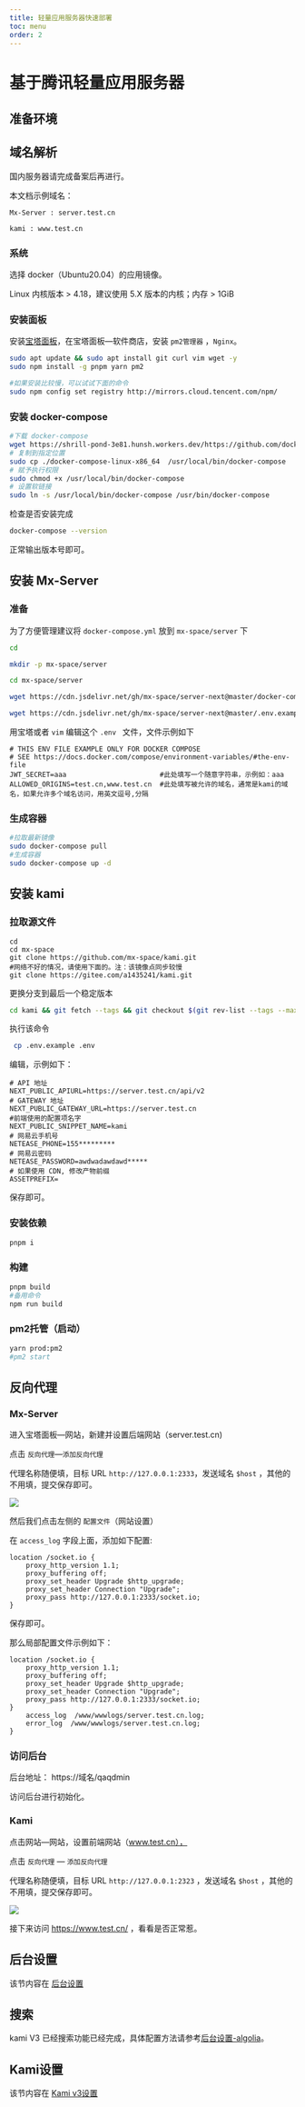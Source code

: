 ```yaml
---
title: 轻量应用服务器快速部署
toc: menu
order: 2
---
```


# 基于腾讯轻量应用服务器

## 准备环境

## 域名解析

国内服务器请完成备案后再进行。

本文档示例域名：

`Mx-Server : server.test.cn`

`kami : www.test.cn`

### 系统

选择 docker（Ubuntu20.04）的应用镜像。

<Alert type="info">

Linux 内核版本 > 4.18，建议使用 5.X 版本的内核；内存 > 1GiB

</Alert>

### 安装面板

安装[宝塔面板](https://www.bt.cn/bbs/thread-19376-1-1.html)，在宝塔面板—软件商店，安装  `pm2管理器` ，`Nginx`。

```bash
sudo apt update && sudo apt install git curl vim wget -y
sudo npm install -g pnpm yarn pm2

#如果安装比较慢，可以试试下面的命令
sudo npm config set registry http://mirrors.cloud.tencent.com/npm/
```



### 安装 docker-compose

```bash
#下载 docker-compose
wget https://shrill-pond-3e81.hunsh.workers.dev/https://github.com/docker/compose/releases/download/v2.2.3/docker-compose-linux-x86_64
# 复制到指定位置
sudo cp ./docker-compose-linux-x86_64  /usr/local/bin/docker-compose
# 赋予执行权限
sudo chmod +x /usr/local/bin/docker-compose
# 设置软链接
sudo ln -s /usr/local/bin/docker-compose /usr/bin/docker-compose
```

检查是否安装完成

```bash
docker-compose --version
```

正常输出版本号即可。

## 安装 Mx-Server

### 准备

为了方便管理建议将 `docker-compose.yml` 放到 `mx-space/server` 下

```bash
cd

mkdir -p mx-space/server

cd mx-space/server

wget https://cdn.jsdelivr.net/gh/mx-space/server-next@master/docker-compose.yml

wget https://cdn.jsdelivr.net/gh/mx-space/server-next@master/.env.example -O .env
```

用宝塔或者 `vim` 编辑这个  `.env ` 文件，文件示例如下

```env
# THIS ENV FILE EXAMPLE ONLY FOR DOCKER COMPOSE
# SEE https://docs.docker.com/compose/environment-variables/#the-env-file
JWT_SECRET=aaa                       #此处填写一个随意字符串，示例如：aaa
ALLOWED_ORIGINS=test.cn,www.test.cn  #此处填写被允许的域名，通常是kami的域名，如果允许多个域名访问，用英文逗号,分隔
```

### 生成容器

```bash
#拉取最新镜像
sudo docker-compose pull
#生成容器
sudo docker-compose up -d
```

## 安装 kami

### 拉取源文件

```bahs
cd
cd mx-space
git clone https://github.com/mx-space/kami.git
#网络不好的情况，请使用下面的。注：该镜像点同步较慢
git clone https://gitee.com/a1435241/kami.git
```

更换分支到最后一个稳定版本

```bash
cd kami && git fetch --tags && git checkout $(git rev-list --tags --max-count=1) 
```

执行该命令

```bash
 cp .env.example .env
```

编辑，示例如下：

```env
# API 地址
NEXT_PUBLIC_APIURL=https://server.test.cn/api/v2
# GATEWAY 地址
NEXT_PUBLIC_GATEWAY_URL=https://server.test.cn
#前端使用的配置项名字
NEXT_PUBLIC_SNIPPET_NAME=kami
# 网易云手机号
NETEASE_PHONE=155*********
# 网易云密码
NETEASE_PASSWORD=awdwadawdawd*****
# 如果使用 CDN, 修改产物前缀
ASSETPREFIX=
```

保存即可。

### 安装依赖

```bash
pnpm i
```

### 构建

```bash
pnpm build
#备用命令
npm run build
```

### pm2托管（启动）

```bash
yarn prod:pm2
#pm2 start
```

## 反向代理

### Mx-Server

进入宝塔面板—网站，新建并设置后端网站（server.test.cn)

点击 `反向代理`—`添加反向代理`

代理名称随便填，目标 URL `http://127.0.0.1:2333`，发送域名 `$host` ，其他的不用填，提交保存即可。

![](https://cdn.jsdelivr.net/gh/mx-space/docs-images@latest/images/server-daili.png)

然后我们点击左侧的 `配置文件`（网站设置）

在 `access_log` 字段上面，添加如下配置:

```nginx
location /socket.io {
    proxy_http_version 1.1;
    proxy_buffering off;
    proxy_set_header Upgrade $http_upgrade;
    proxy_set_header Connection "Upgrade";
    proxy_pass http://127.0.0.1:2333/socket.io;
}
```

保存即可。

那么局部配置文件示例如下：

```nginx
location /socket.io {
    proxy_http_version 1.1;
    proxy_buffering off;
    proxy_set_header Upgrade $http_upgrade;
    proxy_set_header Connection "Upgrade";
    proxy_pass http://127.0.0.1:2333/socket.io;
}
    access_log  /www/wwwlogs/server.test.cn.log;
    error_log  /www/wwwlogs/server.test.cn.log;
}
```

### 访问后台

后台地址： https://域名/qaqdmin

访问后台进行初始化。

### Kami

点击网站—网站，设置前端网站（www.test.cn），

点击 `反向代理` — `添加反向代理`

代理名称随便填，目标 URL `http://127.0.0.1:2323` ，发送域名 `$host` ，其他的不用填，提交保存即可。

![](https://cdn.jsdelivr.net/gh/mx-space/docs-images@latest/images/kami-daili.png)

接下来访问 https://www.test.cn/  ，看看是否正常惹。

## 后台设置

该节内容在  [后台设置](/setting/adsetting)

## 搜索

kami V3 已经搜索功能已经完成，具体配置方法请参考[后台设置-algolia](/setting/adsetting#algolia-search)。

## Kami设置

该节内容在 [Kami v3设置](/setting)


